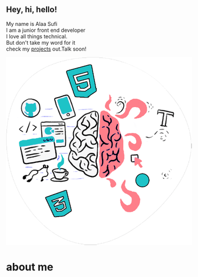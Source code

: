 <!DOCTYPE html>
<html lang="en">
  <head>
    <meta charset="UTF-8" />
    <meta name="viewport" content="width=device-width, initial-scale=1" />
    <link rel="stylesheet" href="https://cdnjs.cloudflare.com/ajax/libs/twitter-bootstrap/4.5.0/css/bootstrap.min.css"/>
    <style>
      
.about {
  position: relative;
  background: #293742;
  background-image: radial-gradient(circle farthest-corner at 50% 120%, #4f6373 30%, #293742 77.2%);
  filter: progid:DXImageTransform.Microsoft.gradient(startColorstr="#4f6373",endColorstr="#293742",GradientType=1);
  z-index: 0;
  overflow: hidden;
}

.about:after {
  content: "portfolioportfolio";
  position: absolute;
  left: 0;
  top: 20%;
  -webkit-transform: translateY(-50%);
          transform: translateY(-50%);
  font-size: 20vw;
  opacity: 0.2;
  color: #4f6373;
  z-index: -1;
}

@media (max-width: 576px) {
  .about {
    padding: 1.5rem 0;
  }
}

@media (min-width: 577px) {
  .about {
    padding: 2rem 0;
  }
}

@media (min-width: 768px) {
  .about {
    padding: 2.2rem 0;
  }
}

@media (min-width: 992px) {
  .about {
    padding: 2.5rem 0;
  }
}

.about {
  height: 100vh;
  display: -webkit-box;
  display: -ms-flexbox;
  display: flex;
  -webkit-box-pack: center;
      -ms-flex-pack: center;
          justify-content: center;
  -webkit-box-align: center;
      -ms-flex-align: center;
          align-items: center;
}

.about .main {
  padding-top: 1.5rem;
  padding-bottom: 1.5rem;
}

.about .main .img img {
  display: block;
}

@media (max-width: 576px) {
  .about .main .img img {
    width: 70%;
  }
}

@media (min-width: 577px) {
  .about .main .img img {
    width: 60%;
  }
}

@media (min-width: 768px) {
  .about .main .img img {
    width: 90%;
  }
}

@media (min-width: 992px) {
  .about .main .img img {
    width: 100%;
  }
}

@media (max-width: 576px) {
  .about .main .img img {
    margin: 1.5rem auto;
  }
}

@media (min-width: 577px) {
  .about .main .img img {
    margin: 2rem auto;
  }
}

@media (min-width: 768px) {
  .about .main .img img {
    margin: 0 0 0 auto;
  }
}

@media (min-width: 992px) {
  .about .main .img img {
    margin: 0 0 0 auto;
  }
}

.about .main .text-about {
  margin: auto;
}

.about .main .text-about h2 {
  color: #ef3365;
  font-weight: bold;
}

@media (max-width: 576px) {
  .about .main .text-about h2 {
    font-size: 3rem;
  }
}

@media (min-width: 577px) {
  .about .main .text-about h2 {
    font-size: 3rem;
  }
}

@media (min-width: 768px) {
  .about .main .text-about h2 {
    font-size: 3.5rem;
  }
}

@media (min-width: 992px) {
  .about .main .text-about h2 {
    font-size: 4rem;
  }
}

.about .main .text-about p {
  color: white;
  font-size: 2rem;
}

@media (max-width: 576px) {
  .about .main .text-about p {
    font-size: 1.5rem;
  }
}

@media (min-width: 577px) {
  .about .main .text-about p {
    font-size: 1.5rem;
  }
}

@media (min-width: 768px) {
  .about .main .text-about p {
    font-size: 1.7rem;
  }
}

@media (min-width: 992px) {
  .about .main .text-about p {
    font-size: 2rem;
  }
}

.about .main .text-about p a {
  cursor: pointer;
  color: #ef3365;
}

.about .footer {
  bottom: 0;
  margin: auto 0 0  0;
  position: absolute;
  bottom: 0;
  right: 15px;
}

@media (max-width: 576px) {
  .about .footer {
    bottom: 1.5rem;
  }
}

@media (min-width: 577px) {
  .about .footer {
    bottom: 2rem;
  }
}

@media (min-width: 768px) {
  .about .footer {
    bottom: 2.2rem;
  }
}

@media (min-width: 992px) {
  .about .footer {
    bottom: 2.5rem;
  }
}

.footer {
  text-align: right;
}

.footer h1 {
  color: white;
  font-weight: 700;
  letter-spacing: -3px;
  line-height: 1;
}

@media (max-width: 576px) {
  .footer h1 {
    font-size: 2.5rem;
  }
}

@media (min-width: 577px) {
  .footer h1 {
    font-size: 3rem;
  }
}

@media (min-width: 768px) {
  .footer h1 {
    font-size: 3.5rem;
  }
}

@media (min-width: 992px) {
  .footer h1 {
    font-size: 4rem;
  }
}

.footer span {
  content: "";
  background: #ef3365;
  width: 10px;
  height: 10px;
  display: inline-block;
  border-radius: 50%;
  line-height: 1;
}
    </style>
  </head>
  <body>
    <!-- about -->
    <div class="about" id="about">
      <div class="container">
          <div class="main row">
            <div class="text-about col-md-7 col-12 text-center text-sm-left">
              <h2>Hey, hi, hello!</h2>
              <p>
                My name is Alaa Sufi<br />
                I am a junior front end developer<br />
                I love all things technical.<br />
                But don't take my word for it<br />
                check my <a href="https://alaa-sufi-portfolio.netlify.app/#projects">projects</a> out.Talk soon!
              </p>
            </div>
            <div class="img col-md-5 col-12 d-none d-md-block">
              <img src="img/about‫‬.png" alt="about" />
            </div>
          </div>
          <div class="footer col-12">
            <h1 ><span></span>about me</h1>
          </div>
      </div>
    </div>
    <script src="https://cdnjs.cloudflare.com/ajax/libs/jquery/3.5.1/jquery.min.js"></script>
    <script src="https://cdnjs.cloudflare.com/ajax/libs/twitter-bootstrap/4.5.3/js/bootstrap.min.js"></script>
  </body>
</html>
